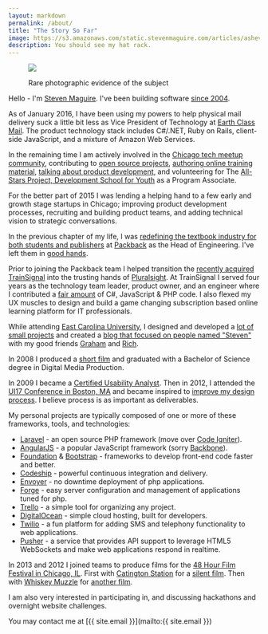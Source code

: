 ```yaml
---
layout: markdown
permalink: /about/
title: "The Story So Far"
image: https://s3.amazonaws.com/static.stevenmaguire.com/articles/asheville.jpg
description: You should see my hat rack.
---
```


<figure class="portrait"><img src="https://s3.amazonaws.com/static.stevenmaguire.com/headshot-201603.jpg" /><p>Rare photographic evidence of the subject</p></figure>

Hello - I'm [Steven Maguire](http://twitter.com/StevenMaguire). I've been building software [since 2004](http://www.linkedin.com/in/stevenmaguire).

As of January 2016, I have been using my powers to help physical mail delivery suck a little bit less as Vice President of Technology at [Earth Class Mail](https://www.earthclassmail.com). The product technology stack includes C#/.NET, Ruby on Rails, client-side JavaScript, and a mixture of Amazon Web Services.

In the remaining time I am actively involved in the [Chicago tech meetup community](http://www.meetup.com/members/40042402/), contributing to [open source projects](https://github.com/stevenmaguire), [authoring online training material](http://www.pluralsight.com/author/steven-maguire), [talking about product development](https://www.phproundtable.com/episode/part-1-turning-an-idea-into-code-for-production), and volunteering for The [All-Stars Project, Development School for Youth](http://allstars.org/dsy/) as a Program Associate.

For the better part of 2015 I was lending a helping hand to a few early and growth stage startups in Chicago; improving product development processes, recruiting and building product teams, and adding technical vision to strategic conversations.

In the previous chapter of my life, I was [redefining the textbook industry for both students and publishers](http://www.builtinchicago.org/blog/how-i-am-using-technology-disrupt-education-industry) at [Packback](http://www.packbackbooks.com/) as the Head of Engineering. I've left them in [good hands](http://www.karllhughes.com/2015/packback-engineering/).

Prior to joining the Packback team I helped transition the [recently acquired TrainSignal](http://www.builtinchicago.org/blog/it-educator-trainsignal-acquired-pluralsight-eight-figure-deal) into the trusting hands of [Pluralsight](http://pluralsight.com). At TrainSignal I served four years as the technology team leader, product owner, and an engineer where I contributed a [fair amount](http://github.com/stevenmaguire) of C#, JavaScript & PHP code. I also flexed my UX muscles to design and build a game changing subscription based online learning platform for IT professionals.

While attending [East Carolina University](http://www.ecu.edu/), I designed and developed a [lot of small projects](http://stevenmaguire.com/portfolio) and created a [blog that focused on people named "Steven"](http://www.axisofstevil.com/) with my good friends [Graham](http://twitter.com/chiatar) and [Rich](http://twitter.com/BreakfastDuck).

In 2008 I produced a [short film](http://vimeo.com/802365) and graduated with a Bachelor of Science degree in Digital Media Production.

In 2009 I became a [Certified Usability Analyst](http://www.humanfactors.com/certification/CUA.asp). Then in 2012, I attended the [UI17 Conference in Boston, MA](http://www.uie.com/events/uiconf/2012/) and became inspired to [improve my design process](http://www.discussingdesign.com/). I believe process is as important as deliverables.

My personal projects are typically composed of one or more of these frameworks, tools, and technologies:

- [Laravel](http://laravel.com/docs) - an open source PHP framework (move over [Code Igniter](http://ellislab.com/codeigniter)).
- [AngularJS](https://angularjs.org) - a popular JavaScript framework (sorry [Backbone](http://backbonejs.org/)).
- [Foundation](http://foundation.zurb.com/) & [Bootstrap](http://getbootstrap.com/) - frameworks to develop front-end code faster and better.
- [Codeship](http://codeship.io) - powerful continuous integration and delivery.
- [Envoyer](http://envoyer.io) - no downtime deployment of php applications.
- [Forge](http://forge.laravel.com) - easy server configuration and management of applications tuned for php.
- [Trello](http://trello.com) - a simple tool for organizing any project.
- [DigitalOcean](https://www.digitalocean.com/?refcode=196f6f6823aa) - simple cloud hosting, built for developers.
- [Twilio](http://twilio.com) - a fun platform for adding SMS and telephony functionality to web applications.
- [Pusher](http://pusher.com) - a service that provides API support to leverage HTML5 WebSockets and make web applications respond in realtime.

In 2013 and 2012 I joined teams to produce films for the [48 Hour Film Festival in Chicago, IL](http://www.48hourfilm.com/). First with [Catington Station](http://catingtonstation.com/) for a [silent film](http://vimeo.com/48369036). Then with [Whiskey Muzzle](http://whiskeymuzzle.com) for [another film](http://vimeo.com/72493425).

I am also very interested in participating in, and discussing hackathons and overnight website challenges.

You may contact me at [{{ site.email }}](&#109;&#097;&#105;&#108;&#116;&#111;:{{ site.email }})

